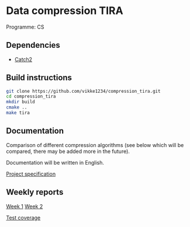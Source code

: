 # Data compression TIRA
Programme: CS

## Dependencies
- [Catch2](https://github.com/catchorg/Catch2/blob/devel/docs/cmake-integration.md#installing-catch2-from-git-repository)

## Build instructions
```sh
git clone https://github.com/vikke1234/compression_tira.git
cd compression_tira
mkdir build
cmake ..
make tira
```
## Documentation
Comparison of different compression algorithms (see below which will be
compared, there may be added more in the future).

Documentation will be written in English.

[Project specification](project_spec.md)

## Weekly reports
[Week 1](weekly_reports/week1.md)
[Week 2](weekly_reports/week2.md)

[Test coverage](index.html)
